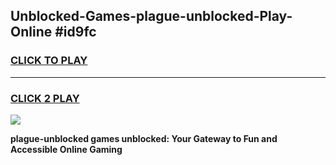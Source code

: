 
## Unblocked-Games-plague-unblocked-Play-Online #id9fc
<h3>
<a href="https://news.freeplayer.one?title=plague-unblocked&ref=3">CLICK TO PLAY</a></h3>
<hr>

<h3>
<a href="https://news.freeplayer.one?title=plague-unblocked&ref=3">CLICK 2 PLAY</a>
  
</h3>

<a href="https://news.freeplayer.one?title=plague-unblocked&ref=3"><img src="https://clearcache.store/games.png"></a>


**plague-unblocked games unblocked: Your Gateway to Fun and Accessible Online Gaming**
